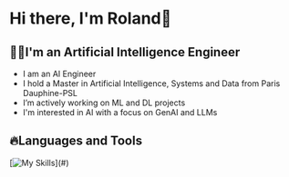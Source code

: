 # Hi there, I'm Roland👋

## 🧑‍💻I'm an Artificial Intelligence Engineer 
- I am an AI Engineer
- I hold a Master in Artificial Intelligence, Systems and Data from Paris Dauphine-PSL
- I’m actively working on ML and DL projects
- I'm interested in AI with a focus on GenAI and LLMs

## 🔥Languages and Tools 
[![My Skills](https://skillicons.dev/icons?i=python,vscode,git,github,pycharm,html,css,js,mysql,md,)](#)


